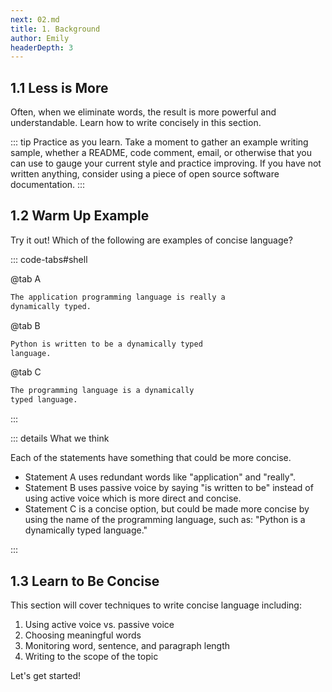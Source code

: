 ```yaml
---
next: 02.md
title: 1. Background
author: Emily
headerDepth: 3
---
```


## 1.1 Less is More

Often, when we eliminate words, the result is more powerful and understandable. Learn how to write concisely in this section.

::: tip Practice as you learn. 
Take a moment to gather an example writing sample, whether a README, code comment, email, or otherwise that you can use to gauge your current style and practice improving. If you have not written anything, consider using a piece of open source software documentation.
:::

## 1.2 Warm Up Example
Try it out! Which of the following are examples of concise language?

::: code-tabs#shell

@tab A

```sh
The application programming language is really a 
dynamically typed.
```
@tab B
```sh
Python is written to be a dynamically typed 
language.
```
@tab C
```sh
The programming language is a dynamically 
typed language.
```
:::

<!-- ::: -->

::: details What we think

Each of the statements have something that could be more concise. 
- Statement A uses redundant words like "application" and "really". 
- Statement B uses passive voice by saying "is written to be" instead of using active voice which is more direct and concise.
- Statement C is a concise option, but could be made more concise by using the name of the programming language, such as: "Python is a dynamically typed language."

:::

## 1.3 Learn to Be Concise

This section will cover techniques to write concise language including:
1. Using active voice vs. passive voice
2. Choosing meaningful words
3. Monitoring word, sentence, and paragraph length
4. Writing to the scope of the topic 

Let's get started!

